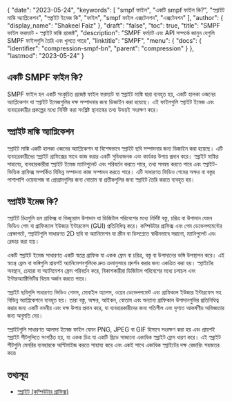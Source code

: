 {
  "date": "2023-05-24",
  "keywords": [
"smpf ফাইল",
"একটি smpf ফাইল কি?",
"স্প্রাইট মাঙ্কি অ্যাপ্লিকেশন",
"স্প্রাইট ইমেজ কি",
"ফাইল",
"smpf ফাইল এক্সটেনশন",
"এক্সটেনশন"
],
  "author": {
    "display_name": "Shakeel Faiz"
},
  "draft": "false",
  "toc": true,
  "title": "SMPF ফাইল ফরম্যাট - স্প্রাইট মাঙ্কি প্রজেক্ট",
  "description": "SMPF ফর্ম্যাট এবং API সম্পর্কে জানুন যেগুলি SMPF ফাইলগুলি তৈরি এবং খুলতে পারে৷",
  "linktitle": "SMPF",
  "menu": {
    "docs": {
      "identifier": "compression-smpf-bn",
      "parent": "compression"
}
},
  "lastmod": "2023-05-24"
}

## একটি SMPF ফাইল কি?

SMPF ফাইল হল একটি সংকুচিত প্রজেক্ট ফাইল ফরম্যাট যা স্প্রাইট মাঙ্কি দ্বারা ব্যবহৃত হয়, একটি হালকা ওজনের অ্যাপ্লিকেশন যা স্প্রাইট ইমেজগুলির দক্ষ সম্পাদনার জন্য ডিজাইন করা হয়েছে। এই ফাইলগুলি স্প্রাইট ইমেজ এবং ব্যবহারকারীর প্রকল্পের মধ্যে নির্দিষ্ট করা সংশ্লিষ্ট স্থানাঙ্কের তথ্য উভয়ই সংরক্ষণ করে।

## স্প্রাইট মাঙ্কি অ্যাপ্লিকেশন

স্প্রাইট মাঙ্কি একটি হালকা ওজনের অ্যাপ্লিকেশন যা বিশেষভাবে স্প্রাইট ছবি সম্পাদনার জন্য ডিজাইন করা হয়েছে। এটি ব্যবহারকারীদের স্প্রাইট গ্রাফিক্সের সাথে কাজ করার একটি সুবিধাজনক এবং কার্যকর উপায় প্রদান করে। স্প্রাইট মাঙ্কির সাহায্যে, ব্যবহারকারীরা স্প্রাইট ইমেজ ম্যানিপুলেট এবং পরিবর্তন করতে পারে, তথ্য সমন্বয় করতে পারে এবং স্প্রাইট-ভিত্তিক গ্রাফিক্স সম্পর্কিত বিভিন্ন সম্পাদনা কাজ সম্পাদন করতে পারে। এটি সাধারণত ভিডিও গেমের অক্ষর বা বস্তুর পাশাপাশি ওয়েবপেজ বা প্রোগ্রামগুলির জন্য বোতাম বা প্রতীকগুলির জন্য স্প্রাইট তৈরি করতে ব্যবহৃত হয়।

## স্প্রাইট ইমেজ কি?

স্প্রাইট চিত্রগুলি হল গ্রাফিক্স বা ভিজ্যুয়াল উপাদান যা ডিজিটাল পরিবেশের মধ্যে নির্দিষ্ট বস্তু, চরিত্র বা উপাদান যেমন ভিডিও গেম বা গ্রাফিক্যাল ইউজার ইন্টারফেস (GUI) প্রতিনিধিত্ব করে। কম্পিউটার গ্রাফিক্স এবং গেম ডেভেলপমেন্টের প্রেক্ষাপটে, স্প্রাইটগুলি সাধারণত 2D ছবি বা অ্যানিমেশন যা স্ক্রীন বা ডিসপ্লেতে স্বাধীনভাবে সরানো, ম্যানিপুলেট এবং রেন্ডার করা যায়।

একটি স্প্রাইট ইমেজ সাধারণত একটি স্বতন্ত্র গ্রাফিক যা একক ফ্রেম বা চরিত্র, বস্তু বা উপাদানের ভঙ্গি উপস্থাপন করে। এই স্বতন্ত্র ফ্রেম বা ভঙ্গিগুলি প্রায়শই অ্যানিমেশনগুলিকে দ্রুত ক্রমানুসারে প্রদর্শন করার জন্য একত্রিত করা হয়। স্প্রাইটের অবস্থান, চেহারা বা অ্যানিমেশন ফ্রেম পরিবর্তন করে, বিকাশকারীরা ডিজিটাল পরিবেশের মধ্যে চলাচল এবং ইন্টারঅ্যাক্টিভিটির বিভ্রম অর্জন করতে পারে।

স্প্রাইট ছবিগুলি সাধারণত ভিডিও গেমস, মোবাইল অ্যাপস, ওয়েব ডেভেলপমেন্ট এবং গ্রাফিকাল ইউজার ইন্টারফেস সহ বিভিন্ন অ্যাপ্লিকেশনে ব্যবহৃত হয়। তারা বস্তু, অক্ষর, আইকন, বোতাম এবং অন্যান্য গ্রাফিকাল উপাদানগুলির প্রতিনিধিত্ব করার জন্য একটি নমনীয় এবং দক্ষ উপায় প্রদান করে, যা ব্যবহারকারীদের জন্য গতিশীল এবং দৃশ্যত আকর্ষণীয় অভিজ্ঞতার জন্য অনুমতি দেয়।

স্প্রাইটগুলি সাধারণত আলাদা ইমেজ ফাইল যেমন PNG, JPEG বা GIF হিসাবে সংরক্ষণ করা হয় এবং প্রায়শই স্প্রাইট শীটগুলিতে সংগঠিত হয়, যা একক চিত্র যা একটি গ্রিডে সাজানো একাধিক স্প্রাইট ফ্রেম ধারণ করে। এই স্প্রাইট শীটগুলি মেমরির ব্যবহারকে অপ্টিমাইজ করতে সাহায্য করে এবং একই সাথে একাধিক স্প্রাইটের দক্ষ রেন্ডারিং সহজতর করে৷

## তথ্যসূত্র
* [স্প্রাইট (কম্পিউটার গ্রাফিক্স)](https://en.wikipedia.org/wiki/Sprite_(computer_graphics))


